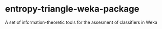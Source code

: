 # entropy-triangle-weka-package
A set of information-theoretic tools for the assesment of classifiers in Weka
